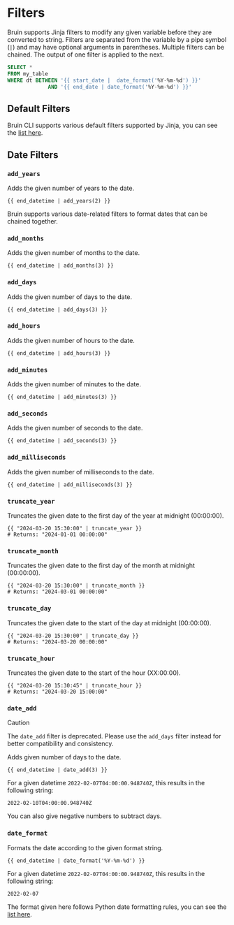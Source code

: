 # Filters

Bruin supports Jinja filters to modify any given variable before they are converted to string. Filters are separated from the variable by a pipe symbol (`|`) and may have optional arguments in parentheses. Multiple filters can be chained. The output of one filter is applied to the next.

```sql
SELECT * 
FROM my_table 
WHERE dt BETWEEN '{{ start_date |  date_format('%Y-%m-%d') }}' 
             AND '{{ end_date | date_format('%Y-%m-%d') }}'
```

## Default Filters
Bruin CLI supports various default filters supported by Jinja, you can see the [list here](https://github.com/NikolaLohinski/gonja/blob/master/docs/filters.md).

## Date Filters
### `add_years`

Adds the given number of years to the date.

```jinja
{{ end_datetime | add_years(2) }}
```

Bruin supports various date-related filters to format dates that can be chained together.

### `add_months`

Adds the given number of months to the date.

```jinja
{{ end_datetime | add_months(3) }}
```


### `add_days`

Adds the given number of days to the date.

```jinja
{{ end_datetime | add_days(3) }}
```

### `add_hours`

Adds the given number of hours to the date.

```jinja
{{ end_datetime | add_hours(3) }}
```

### `add_minutes`

Adds the given number of minutes to the date.

```jinja
{{ end_datetime | add_minutes(3) }}
```

### `add_seconds`

Adds the given number of seconds to the date.

```jinja
{{ end_datetime | add_seconds(3) }}
```

### `add_milliseconds`

Adds the given number of milliseconds to the date.

```jinja
{{ end_datetime | add_milliseconds(3) }}
```

### `truncate_year`

Truncates the given date to the first day of the year at midnight (00:00:00).

```jinja
{{ "2024-03-20 15:30:00" | truncate_year }}  
# Returns: "2024-01-01 00:00:00"
```

### `truncate_month`

Truncates the given date to the first day of the month at midnight (00:00:00).

```jinja
{{ "2024-03-20 15:30:00" | truncate_month }}  
# Returns: "2024-03-01 00:00:00"
```

### `truncate_day`

Truncates the given date to the start of the day at midnight (00:00:00).

```jinja
{{ "2024-03-20 15:30:00" | truncate_day }}  
# Returns: "2024-03-20 00:00:00"
```

### `truncate_hour`

Truncates the given date to the start of the hour (XX:00:00).

```jinja
{{ "2024-03-20 15:30:45" | truncate_hour }}  
# Returns: "2024-03-20 15:00:00"
```

### `date_add`

> [!CAUTION]
> The `date_add` filter is deprecated. Please use the `add_days` filter instead for better compatibility and consistency.


Adds given number of days to the date.

```jinja
{{ end_datetime | date_add(3) }}
```

For a given datetime `2022-02-07T04:00:00.948740Z`, this results in the following string:

```
2022-02-10T04:00:00.948740Z
```

You can also give negative numbers to subtract days.

### `date_format`

Formats the date according to the given format string.

```jinja
{{ end_datetime | date_format('%Y-%m-%d') }}
```

For a given datetime `2022-02-07T04:00:00.948740Z`, this results in the following string:

```
2022-02-07
```

The format given here follows Python date formatting rules, you can see the [list here](https://docs.python.org/3/library/datetime.html#strftime-and-strptime-format-codes).

